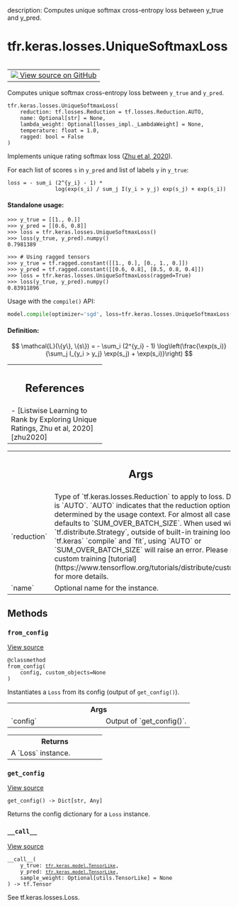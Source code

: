 description: Computes unique softmax cross-entropy loss between y_true and
y_pred.

<div itemscope itemtype="http://developers.google.com/ReferenceObject">
<meta itemprop="name" content="tfr.keras.losses.UniqueSoftmaxLoss" />
<meta itemprop="path" content="Stable" />
<meta itemprop="property" content="__call__"/>
<meta itemprop="property" content="__init__"/>
<meta itemprop="property" content="from_config"/>
<meta itemprop="property" content="get_config"/>
</div>

# tfr.keras.losses.UniqueSoftmaxLoss

<!-- Insert buttons and diff -->

<table class="tfo-notebook-buttons tfo-api nocontent" align="left">
<td>
  <a target="_blank" href="https://github.com/tensorflow/ranking/tree/master/tensorflow_ranking/python/keras/losses.py#L671-L730">
    <img src="https://www.tensorflow.org/images/GitHub-Mark-32px.png" />
    View source on GitHub
  </a>
</td>
</table>

Computes unique softmax cross-entropy loss between `y_true` and `y_pred`.

<pre class="devsite-click-to-copy prettyprint lang-py tfo-signature-link">
<code>tfr.keras.losses.UniqueSoftmaxLoss(
    reduction: tf.losses.Reduction = tf.losses.Reduction.AUTO,
    name: Optional[str] = None,
    lambda_weight: Optional[losses_impl._LambdaWeight] = None,
    temperature: float = 1.0,
    ragged: bool = False
)
</code></pre>

<!-- Placeholder for "Used in" -->

Implements unique rating softmax loss ([Zhu et al, 2020][zhu2020]).

For each list of scores `s` in `y_pred` and list of labels `y` in `y_true`:

```
loss = - sum_i (2^{y_i} - 1) *
               log(exp(s_i) / sum_j I(y_i > y_j) exp(s_j) + exp(s_i))
```

#### Standalone usage:

```
>>> y_true = [[1., 0.]]
>>> y_pred = [[0.6, 0.8]]
>>> loss = tfr.keras.losses.UniqueSoftmaxLoss()
>>> loss(y_true, y_pred).numpy()
0.7981389
```

```
>>> # Using ragged tensors
>>> y_true = tf.ragged.constant([[1., 0.], [0., 1., 0.]])
>>> y_pred = tf.ragged.constant([[0.6, 0.8], [0.5, 0.8, 0.4]])
>>> loss = tfr.keras.losses.UniqueSoftmaxLoss(ragged=True)
>>> loss(y_true, y_pred).numpy()
0.83911896
```

Usage with the `compile()` API:

```python
model.compile(optimizer='sgd', loss=tfr.keras.losses.UniqueSoftmaxLoss())
```

#### Definition:

$$
\mathcal{L}(\{y\}, \{s\}) = - \sum_i (2^{y_i} - 1)
\log\left(\frac{\exp(s_i)}{\sum_j I_{y_i > y_j} \exp(s_j) + \exp(s_i)}\right)
$$

<!-- Tabular view -->

 <table class="responsive fixed orange">
<colgroup><col width="214px"><col></colgroup>
<tr><th colspan="2"><h2 class="add-link">References</h2></th></tr>
<tr class="alt">
<td colspan="2">
- [Listwise Learning to Rank by Exploring Unique Ratings, Zhu et al, 2020][zhu2020]
</td>
</tr>

</table>

[zhu2020]: https://arxiv.org/abs/2001.01828

<!-- Tabular view -->
 <table class="responsive fixed orange">
<colgroup><col width="214px"><col></colgroup>
<tr><th colspan="2"><h2 class="add-link">Args</h2></th></tr>

<tr>
<td>
`reduction`<a id="reduction"></a>
</td>
<td>
Type of `tf.keras.losses.Reduction` to apply to
loss. Default value is `AUTO`. `AUTO` indicates that the reduction
option will be determined by the usage context. For almost all cases
this defaults to `SUM_OVER_BATCH_SIZE`. When used with
`tf.distribute.Strategy`, outside of built-in training loops such as
`tf.keras` `compile` and `fit`, using `AUTO` or
`SUM_OVER_BATCH_SIZE`
will raise an error. Please see this custom training [tutorial](https://www.tensorflow.org/tutorials/distribute/custom_training)
  for more details.
</td>
</tr><tr>
<td>
`name`<a id="name"></a>
</td>
<td>
Optional name for the instance.
</td>
</tr>
</table>

## Methods

<h3 id="from_config"><code>from_config</code></h3>

<a target="_blank" class="external" href="https://github.com/tensorflow/ranking/tree/master/tensorflow_ranking/python/keras/losses.py#L584-L591">View
source</a>

<pre class="devsite-click-to-copy prettyprint lang-py tfo-signature-link">
<code>@classmethod</code>
<code>from_config(
    config, custom_objects=None
)
</code></pre>

Instantiates a `Loss` from its config (output of `get_config()`).

<!-- Tabular view -->
 <table class="responsive fixed orange">
<colgroup><col width="214px"><col></colgroup>
<tr><th colspan="2">Args</th></tr>

<tr>
<td>
`config`
</td>
<td>
Output of `get_config()`.
</td>
</tr>
</table>

<!-- Tabular view -->
 <table class="responsive fixed orange">
<colgroup><col width="214px"><col></colgroup>
<tr><th colspan="2">Returns</th></tr>
<tr class="alt">
<td colspan="2">
A `Loss` instance.
</td>
</tr>

</table>

<h3 id="get_config"><code>get_config</code></h3>

<a target="_blank" class="external" href="https://github.com/tensorflow/ranking/tree/master/tensorflow_ranking/python/keras/losses.py#L574-L582">View
source</a>

<pre class="devsite-click-to-copy prettyprint lang-py tfo-signature-link">
<code>get_config() -> Dict[str, Any]
</code></pre>

Returns the config dictionary for a `Loss` instance.

<h3 id="__call__"><code>__call__</code></h3>

<a target="_blank" class="external" href="https://github.com/tensorflow/ranking/tree/master/tensorflow_ranking/python/keras/losses.py#L220-L228">View
source</a>

<pre class="devsite-click-to-copy prettyprint lang-py tfo-signature-link">
<code>__call__(
    y_true: <a href="../../../tfr/keras/model/TensorLike.md"><code>tfr.keras.model.TensorLike</code></a>,
    y_pred: <a href="../../../tfr/keras/model/TensorLike.md"><code>tfr.keras.model.TensorLike</code></a>,
    sample_weight: Optional[utils.TensorLike] = None
) -> tf.Tensor
</code></pre>

See tf.keras.losses.Loss.
